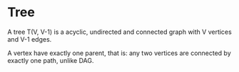 # Tree

A tree T(V, V-1) is a acyclic, undirected and connected graph with V vertices and V-1 edges.

A vertex have exactly one parent, that is: any two vertices are connected by exactly one path, unlike DAG.